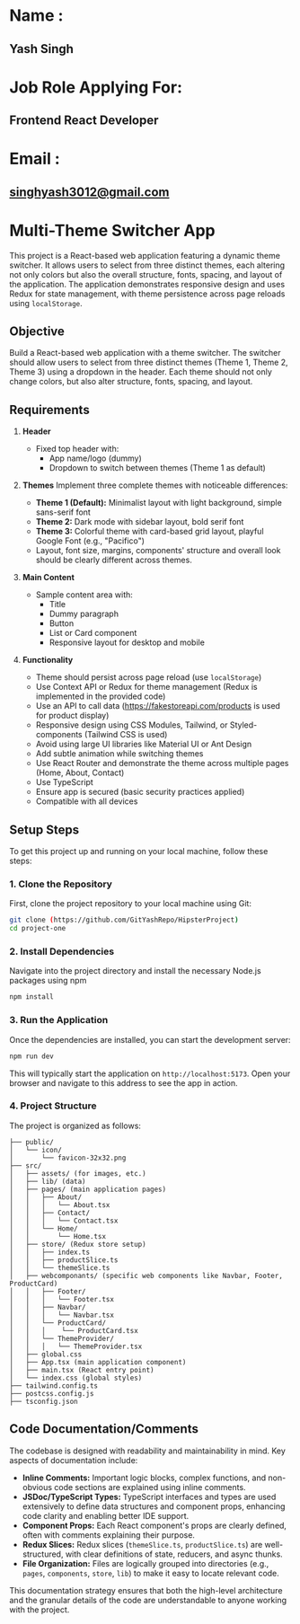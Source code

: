 # Name :
## Yash Singh

# Job Role Applying For:
## Frontend React Developer

# Email :
## singhyash3012@gmail.com

# Multi-Theme Switcher App

This project is a React-based web application featuring a dynamic theme switcher. It allows users to select from three distinct themes, each altering not only colors but also the overall structure, fonts, spacing, and layout of the application. The application demonstrates responsive design and uses Redux for state management, with theme persistence across page reloads using `localStorage`.

## Objective

Build a React-based web application with a theme switcher. The switcher should allow users to select from three distinct themes (Theme 1, Theme 2, Theme 3) using a dropdown in the header. Each theme should not only change colors, but also alter structure, fonts, spacing, and layout.

## Requirements

1.  **Header**
    *   Fixed top header with:
        *   App name/logo (dummy)
        *   Dropdown to switch between themes (Theme 1 as default)

2.  **Themes**
    Implement three complete themes with noticeable differences:
    *   **Theme 1 (Default):** Minimalist layout with light background, simple sans-serif font
    *   **Theme 2:** Dark mode with sidebar layout, bold serif font
    *   **Theme 3:** Colorful theme with card-based grid layout, playful Google Font (e.g., "Pacifico")
    *   Layout, font size, margins, components' structure and overall look should be clearly different across themes.

3.  **Main Content**
    *   Sample content area with:
        *   Title
        *   Dummy paragraph
        *   Button
        *   List or Card component
        *   Responsive layout for desktop and mobile

4.  **Functionality**
    *   Theme should persist across page reload (use `localStorage`)
    *   Use Context API or Redux for theme management (Redux is implemented in the provided code)
    *   Use an API to call data (https://fakestoreapi.com/products is used for product display)
    *   Responsive design using CSS Modules, Tailwind, or Styled-components (Tailwind CSS is used)
    *   Avoid using large UI libraries like Material UI or Ant Design
    *   Add subtle animation while switching themes
    *   Use React Router and demonstrate the theme across multiple pages (Home, About, Contact)
    *   Use TypeScript
    *   Ensure app is secured (basic security practices applied)
    *   Compatible with all devices

## Setup Steps

To get this project up and running on your local machine, follow these steps:

### 1. Clone the Repository

First, clone the project repository to your local machine using Git:

```bash
git clone (https://github.com/GitYashRepo/HipsterProject)
cd project-one
```

### 2. Install Dependencies

Navigate into the project directory and install the necessary Node.js packages using npm

```bash
npm install
```

### 3. Run the Application

Once the dependencies are installed, you can start the development server:

```bash
npm run dev
```

This will typically start the application on `http://localhost:5173`. Open your browser and navigate to this address to see the app in action.

### 4. Project Structure

The project is organized as follows:

```
├── public/
│   └── icon/
│       └── favicon-32x32.png
├── src/
│   ├── assets/ (for images, etc.)
│   ├── lib/ (data)
│   ├── pages/ (main application pages)
│   │   ├── About/
│   │   │   └── About.tsx
│   │   ├── Contact/
│   │   │   └── Contact.tsx
│   │   └── Home/
│   │       └── Home.tsx
│   ├── store/ (Redux store setup)
│   │   ├── index.ts
│   │   ├── productSlice.ts
│   │   └── themeSlice.ts
│   ├── webcomponants/ (specific web components like Navbar, Footer, ProductCard)
│   │   ├── Footer/
│   │   │   └── Footer.tsx
│   │   ├── Navbar/
│   │   │   └── Navbar.tsx
│   │   └── ProductCard/
│   │   │    └── ProductCard.tsx
│   │   └── ThemeProvider/
│   │   │   └── ThemeProvider.tsx
│   ├── global.css
│   ├── App.tsx (main application component)
│   ├── main.tsx (React entry point)
│   └── index.css (global styles)
├── tailwind.config.ts
├── postcss.config.js
├── tsconfig.json
```

## Code Documentation/Comments

The codebase is designed with readability and maintainability in mind. Key aspects of documentation include:

*   **Inline Comments:** Important logic blocks, complex functions, and non-obvious code sections are explained using inline comments.
*   **JSDoc/TypeScript Types:** TypeScript interfaces and types are used extensively to define data structures and component props, enhancing code clarity and enabling better IDE support.
*   **Component Props:** Each React component's props are clearly defined, often with comments explaining their purpose.
*   **Redux Slices:** Redux slices (`themeSlice.ts`, `productSlice.ts`) are well-structured, with clear definitions of state, reducers, and async thunks.
*   **File Organization:** Files are logically grouped into directories (e.g., `pages`, `components`, `store`, `lib`) to make it easy to locate relevant code.


This documentation strategy ensures that both the high-level architecture and the granular details of the code are understandable to anyone working with the project.
